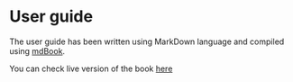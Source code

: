 # User guide

The user guide has been written using MarkDown language and compiled using [mdBook](https://github.com/rust-lang/mdBook/tree/master).

You can check live version of the book [here](https://create-soroban-dapp-docs.vercel.app/)